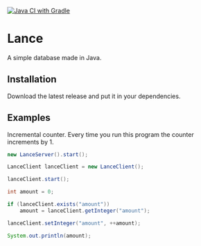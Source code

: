 [![Java CI with Gradle](https://github.com/kiipy/Lance/actions/workflows/gradle.yml/badge.svg)](https://github.com/kiipy/Lance/actions/workflows/gradle.yml)

# Lance
A simple database made in Java.

## Installation
Download the latest release and put it in your dependencies.

## Examples
Incremental counter. Every time you run this program the counter increments by 1.
```java
new LanceServer().start();

LanceClient lanceClient = new LanceClient();

lanceClient.start();

int amount = 0;

if (lanceClient.exists("amount"))
    amount = lanceClient.getInteger("amount");

lanceClient.setInteger("amount", ++amount);

System.out.println(amount);
```
